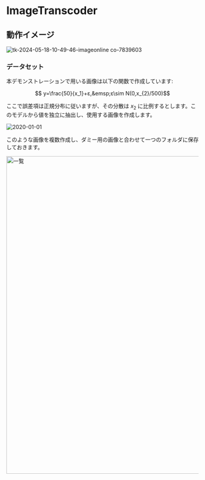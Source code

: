 # ImageTranscoder

## 動作イメージ
![tk-2024-05-18-10-49-46-imageonline co-7839603](https://github.com/Yoohei1116/test/assets/164162238/f382d6da-b45b-46d9-9a24-fefb39b94b41)


### データセット
本デモンストレーションで用いる画像は以下の関数で作成しています:

$$ y=\frac{50}{x_1}+ε,&emsp;ε\sim N(0,x_{2}/500)$$ 

ここで誤差項は正規分布に従いますが、その分散は $x_2$ に比例するとします。このモデルから値を独立に抽出し、使用する画像を作成します。

![2020-01-01](https://github.com/Yoohei1116/test/assets/164162238/5112cadf-4d0c-4192-9585-d1596a1a288f)

このような画像を複数作成し、ダミー用の画像と合わせて一つのフォルダに保存しておきます。

<img width="831" alt="一覧" src="https://github.com/Yoohei1116/test/assets/164162238/e386d965-fdbc-4944-848b-1b51196b0696">

